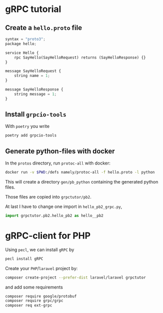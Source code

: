 # gRPC tutorial

## Create a `hello.proto` file
```python
syntax = "proto3";
package hello;

service Hello {
    rpc SayHello(SayHelloRequest) returns (SayHelloResponse) {}
}

message SayHelloRequest {
    string name = 1;
}

message SayHelloResponse {
    string message = 1;
}
```

## Install `grpcio-tools`
With `poetry` you write
```bash
poetry add grpcio-tools
```

## Generate python-files with docker
In the `protos` directory, run `protoc-all` with docker:
```bash
docker run -v $PWD:/defs namely/protoc-all -f hello.proto -l python
```
This will create a directory `gen/pb_python` containing the generated python files.

Those files are copied into `grpctutor/pb2`.

At last I have to change one import in `hello_pb2_grpc.py`,
```python
import grpctutor.pb2.hello_pb2 as hello__pb2
```


# gRPC-client for PHP
Using `pecl`, we can install `gRPC` by
```bash
pecl install gRPC
```

Create your `PHP`/`laravel` project by:
```bash
composer create-project --prefer-dist laravel/laravel grpctutor
```
and add some requirements
```bash
composer require google/protobuf
composer require grpc/grpc
composer req ext-grpc
```